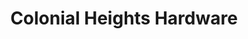 ---
title: "Colonial Heights Hardware"
url: /kingsport/colonial-heights-hardware/
shop: Eisenwaren
---